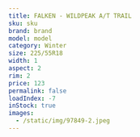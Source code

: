 ```yaml
---
title: FALKEN - WILDPEAK A/T TRAIL
sku: sku
brand: brand
model: model
category: Winter
size: 225/55R18
width: 1
aspect: 2
rim: 2
price: 123
permalink: false
loadIndex: -7
inStock: true
images:
  - /static/img/97849-2.jpeg
---
```

